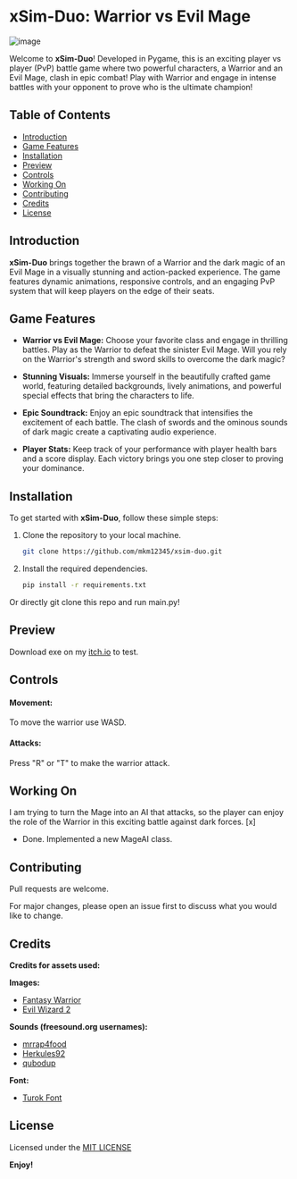 # xSim-Duo: Warrior vs Evil Mage
![image](https://github.com/MKM12345/xSim-Duo/assets/120132998/db02a8fa-82f6-41aa-a3d1-afb83369a648)

Welcome to **xSim-Duo**! Developed in Pygame, this is an exciting player vs player (PvP) battle game where two powerful characters, a Warrior and an Evil Mage, clash in epic combat! Play with Warrior and engage in intense battles with your opponent to prove who is the ultimate champion!

## Table of Contents
- [Introduction](#introduction)
- [Game Features](#game-features)
- [Installation](#installation)
- [Preview](#preview)
- [Controls](#controls)
- [Working On](#working-on)
- [Contributing](#contributing)
- [Credits](#credits)
- [License](#license)

## Introduction

**xSim-Duo** brings together the brawn of a Warrior and the dark magic of an Evil Mage in a visually stunning and action-packed experience. The game features dynamic animations, responsive controls, and an engaging PvP system that will keep players on the edge of their seats.

## Game Features

- **Warrior vs Evil Mage:** Choose your favorite class and engage in thrilling battles. Play as the Warrior to defeat the sinister Evil Mage. Will you rely on the Warrior's strength and sword skills to overcome the dark magic?

- **Stunning Visuals:** Immerse yourself in the beautifully crafted game world, featuring detailed backgrounds, lively animations, and powerful special effects that bring the characters to life.

- **Epic Soundtrack:** Enjoy an epic soundtrack that intensifies the excitement of each battle. The clash of swords and the ominous sounds of dark magic create a captivating audio experience.

- **Player Stats:** Keep track of your performance with player health bars and a score display. Each victory brings you one step closer to proving your dominance.

## Installation

To get started with **xSim-Duo**, follow these simple steps:

1. Clone the repository to your local machine.

    ```bash
    git clone https://github.com/mkm12345/xsim-duo.git
    ```

2. Install the required dependencies.

    ```bash
    pip install -r requirements.txt
    ```

Or directly git clone this repo and run main.py!

## Preview
Download exe on my [itch.io](https://sharazer.itch.io/xsim-duo) to test.

## Controls
#### Movement:
To move the warrior use WASD.
#### Attacks:
Press "R" or "T" to make the warrior attack.

## Working On
I am trying to turn the Mage into an AI that attacks, so the player can enjoy the role of the Warrior in this exciting battle against dark forces. [x]
 - Done. Implemented a new MageAI class.

## Contributing

Pull requests are welcome. 

For major changes, please open an issue first to discuss what you would like to change.

## Credits
**Credits for assets used:**

**Images:**
- [Fantasy Warrior](https://luizmelo.itch.io/fantasy-warrior)
- [Evil Wizard 2](https://luizmelo.itch.io/evil-wizard-2)

**Sounds (freesound.org usernames):**
- [mrrap4food](https://freesound.org/people/mrrap4food/sounds/493918/)
- [Herkules92](https://freesound.org/people/Herkules92/sounds/547600/)
- [qubodup](https://freesound.org/people/qubodup/sounds/442872/)

**Font:**
- [Turok Font](https://fontmeme.com/fonts/turok-font/)


## License
Licensed under the [MIT LICENSE](LICENSE)

**Enjoy!**
